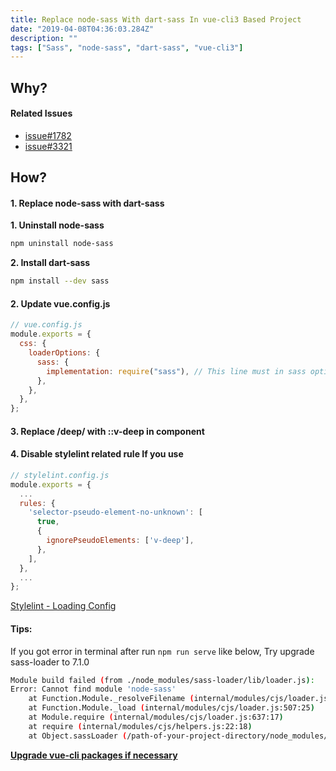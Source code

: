 ```yaml
---
title: Replace node-sass With dart-sass In vue-cli3 Based Project
date: "2019-04-08T04:36:03.284Z"
description: ""
tags: ["Sass", "node-sass", "dart-sass", "vue-cli3"]
---
```


## Why?

#### Related Issues

- [issue#1782](https://github.com/vuejs/vue-cli/issues/1782)
- [issue#3321](https://github.com/vuejs/vue-cli/pull/3321)

## How?

#### 1. Replace node-sass with dart-sass

**1. Uninstall node-sass**

```bash
npm uninstall node-sass
```

**2. Install dart-sass**

```bash
npm install --dev sass
```

#### 2. Update vue.config.js

```javascript
// vue.config.js
module.exports = {
  css: {
    loaderOptions: {
      sass: {
        implementation: require("sass"), // This line must in sass option
      },
    },
  },
};
```

#### 3. Replace /deep/ with ::v-deep in component

#### 4. Disable stylelint related rule If you use

```javascript
// stylelint.config.js
module.exports = {
  ...
  rules: {
    'selector-pseudo-element-no-unknown': [
      true,
      {
        ignorePseudoElements: ['v-deep'],
      },
    ],
  },
  ...
};
```

[Stylelint - Loading Config](<(https://github.com/stylelint/stylelint/blob/master/docs/user-guide/configuration.md#loading-the-configuration-object)>)

#### Tips:

If you got error in terminal after run `npm run serve` like below,
Try upgrade sass-loader to 7.1.0

```bash
Module build failed (from ./node_modules/sass-loader/lib/loader.js):
Error: Cannot find module 'node-sass'
    at Function.Module._resolveFilename (internal/modules/cjs/loader.js:581:15)
    at Function.Module._load (internal/modules/cjs/loader.js:507:25)
    at Module.require (internal/modules/cjs/loader.js:637:17)
    at require (internal/modules/cjs/helpers.js:22:18)
    at Object.sassLoader (/path-of-your-project-directory/node_modules/sass-loader/lib/loader.js:24:22)
```

**[Upgrade vue-cli packages if necessary](https://github.com/vuejs/vue-cli/issues/3399#issuecomment-466319019)**
